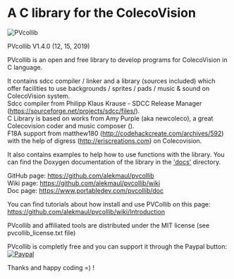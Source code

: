 # A C library for the ColecoVision #
![PVcollib](https://www.portabledev.com/wp-content/uploads/2019/11/pvcollib_logo.png)

PVcollib V1.4.0 (12, 15, 2019)  

PVcollib is an open and free library to develop programs for ColecoVision in C language.

It contains sdcc compiler / linker and a library (sources included) which offer facilities to use backgrounds / sprites / pads / music & sound on ColecoVision system.   
Sdcc compiler from Philipp Klaus Krause - SDCC Release Manager  (https://sourceforge.net/projects/sdcc/files/).  
C Library is based on works from Amy Purple (aka newcoleco), a great Colecovision coder and music composer (<no website currently>).  
F18A support from matthew180 (http://codehackcreate.com/archives/592) with the help of digress (http://eriscreations.com) on Colecovision.  

It also contains examples to help how to use functions with the library. You can find the Doxygen documentation of the library in the ['docs'](pvcollib/docs/html/files.html) directory.  

GitHub page: https://github.com/alekmaul/pvcollib    
Wiki page: https://github.com/alekmaul/pvcollib/wiki  
Doc page: https://www.portabledev.com/pvcollib/doc

You can find tutorials about how install and use PVCollib on this page: https://github.com/alekmaul/pvcollib/wiki/Introduction

PVcollib and affiliated tools are distributed under the MIT license (see pvcollib_license.txt file)  

PVcollib is completly free and you can support it through the Paypal button:    
[![Paypal](https://www.paypalobjects.com/fr_FR/FR/i/btn/x-click-but04.gif)](https://www.paypal.com/cgi-bin/webscr?cmd=_s-xclick&hosted_button_id=Y5USKF23DQVLC)  

Thanks and happy coding =) !

